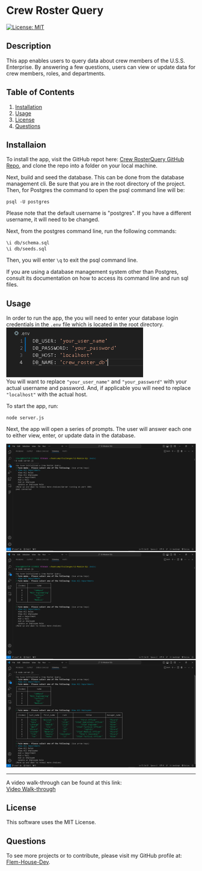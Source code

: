 # Crew Roster Query
  [![License: MIT](https://img.shields.io/badge/License-MIT-yellow.svg)](https://opensource.org/licenses/MIT)
  ## Description
  This app enables users to query data about crew members of the U.S.S. Enterprise. By answering a few questions, users can view or update data for crew members, roles, and departments.
  ## Table of Contents

  1. [Installation](#Installation)
  2. [Usage](#Usage)
  3. [License](#License)
  4. [Questions](#Questions)

  ## Installaion
  To install the app, visit the GitHub repot here: [Crew RosterQuery GitHub Repo](https://github.com/Flem-House-Dev/Crew-Roster-Query), and clone the repo into a folder on your local machine.

  Next, build and seed the database. This can be done from the database management cli. Be sure that you are in the root directory of the project. Then, for Postgres the command to open the psql command line will be:
  ```
  psql -U postgres
  ```
  Please note that the default username is "postgres". If you have a different username, it will need to be changed.

  Next, from the postgres command line, run the following commands:

  ``` 
  \i db/schema.sql
  \i db/seeds.sql 
  ```

  Then, you will enter `\q` to exit the psql command line.

  If you are using a database management system other than Postgres, consult its documentation on how to access its command line and run sql files.
  
  ## Usage
  In order to run the app, the you will need to enter your database login credentials in the `.env` file which is located in the root directory.
  ![env file](./assets/env_image.PNG)</br>
  You will want to replace `"your_user_name"` and `"your_password"` with your actual username and password. And, if applicable you will need to replace `"localhost"` with the actual host.</br>

  To start the app, run:
  ```
  node server.js
  ```
  Next, the app will open a series of prompts. The user will answer each one to either view, enter, or update data in the database.

 ![main menu](./assets/main_menu.PNG)
 ![view departments](./assets/view_depts.PNG) 
 ![view employees](./assets/view_employees.PNG)

  ***
  A video walk-through can be found at this link:</br>
  [Video Walk-through](https://drive.google.com/file/d/18HMehjJ5mQqXejcxFM01SFWLAWBI8Tbd/view?usp=sharing)

  ## License
  This software uses the MIT License.
  ## Questions
  To see more projects or to contribute, please visit my GitHub profile at: [Flem-House-Dev](https://github.com/Flem-House-Dev).
